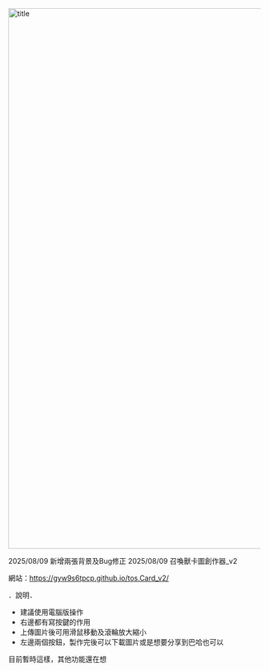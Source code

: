 <img width="1920" height="1080" alt="title" src="https://github.com/user-attachments/assets/3845b9d9-46cd-468e-8b72-4eb6e4944211" />

2025/08/09 新增兩張背景及Bug修正
2025/08/09 召喚獸卡圖創作器_v2

網站：https://gyw9s6tpcp.github.io/tos.Card_v2/

．說明．
- 建議使用電腦版操作
- 右邊都有寫按鍵的作用
- 上傳圖片後可用滑鼠移動及滾輪放大縮小
- 左邊兩個按鈕，製作完後可以下載圖片或是想要分享到巴哈也可以

目前暫時這樣，其他功能還在想
